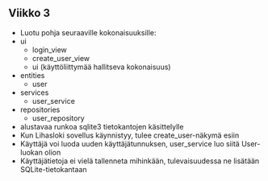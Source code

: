 ## Viikko 3
- Luotu pohja seuraaville kokonaisuuksille:
- ui
	- login_view
	- create_user_view
	- ui (käyttöliittymää hallitseva kokonaisuus)
- entities
	- user
- services
	- user_service
- repositories
	- user_repository
- alustavaa runkoa sqlite3 tietokantojen käsittelylle
- Kun Lihasloki sovellus käynnistyy, tulee create_user-näkymä esiin
- Käyttäjä voi luoda uuden käyttäjätunnuksen, user_service luo siitä User-luokan olion
- Käyttäjätietoja ei vielä tallenneta mihinkään, tulevaisuudessa ne lisätään SQLite-tietokantaan
